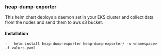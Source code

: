

### heap-dump-exporter
This helm chart deploys a daemon set in your EKS cluster and collect data from the nodes and send them to aws s3 bucket.

#### Installation

    -   helm install heap-dump-exporter heap-dump-exporter/ -n <namespace> -f valurs.yaml
 
